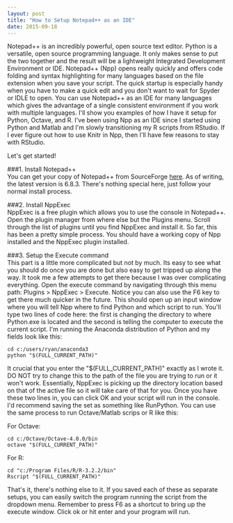 ```yaml
---
layout: post
title: "How to Setup Notepad++ as an IDE"
date: 2015-09-18
---
```


Notepad++ is an incredibly powerful, open source text editor. 
Python is a versatile, open source programming language. 
It only makes sense to put the two together and the result will be a lightweight Integrated Development Environment or IDE.
Notepad++ (Npp) opens really quickly and offers code folding and syntax highlighting for many languages based on the file extension when you save your script. 
The quick startup is especially handy when you have to make a quick edit and you don't want to wait for Spyder or IDLE to open. 
You can use Notepad++ as an IDE for many languages which gives the advantage of a single consistent environment if you work with multiple languages. 
I'll show you examples of how I have it setup for  Python, Octave, and R. 
I've been using Npp as an IDE since I started using Python and Matlab and I'm slowly transitioning my R scripts from RStudio. 
If I ever figure out how to use Knitr in Npp, then I'll have few reasons to stay with RStudio.

Let's get started!

###1. Install Notepad++  
You can get your copy of Notepad++ from SourceForge [here](https://notepad-plus-plus.org/download/v6.8.3.html). 
As of writing, the latest version is 6.8.3. 
There's nothing special here, just follow your normal install process.

###2. Install NppExec  
NppExec is a free plugin which allows you to use the console in Notepad++. 
Open the plugin manager from where else but the Plugins menu. 
Scroll through the list of plugins until you find NppExec and install it. 
So far, this has been a pretty simple process. 
You should have a working copy of Npp installed and the NppExec plugin installed. 

###3. Setup the Execute command  
This part is a little more complicated but not by much. 
Its easy to see what you should do once you are done but also easy to get tripped up along the way. 
It took me a few attempts to get there because I was over complicating everything. 
Open the execute command by navigating through this menu path: Plugins > NppExec > Execute. 
Notice you can also use the F6 key to get there much quicker in the future. 
This should open up an input window where you will tell Npp where to find Python and which script to run. 
You'll type two lines of code here: the first is changing the directory to where Python.exe is located and the second is telling the computer to execute the current script. 
I'm running the Anaconda distribution of Python and my fields look like this:  
  
    cd c:/users/ryan/anaconda3  
    python "$(FULL_CURRENT_PATH)"  

It crucial that you enter the "$(FULL_CURRENT_PATH)" exactly as I wrote it. 
DO NOT try to change this to the path of the file you are trying to run or it won't work. 
Essentially, NppExec is picking up the directory location based on that of the active file so it will take care of that for you. 
Once you have these two lines in, you can click OK and your script will run in the console. 
I'd recommend saving the set as something like RunPython. 
You can use the same process to run Octave/Matlab scrips or R like this: 

For Octave:  

    cd c:/Octave/Octave-4.0.0/bin  
    octave "$(FULL_CURRENT_PATH)"  

For R:  

	cd "c:/Program Files/R/R-3.2.2/bin"  
    Rscript "$(FULL_CURRENT_PATH)"  

That's it, there's nothing else to it. 
If you saved each of these as separate setups, you can easily switch the program running the script from the dropdown menu. 
Remember to press F6 as a shortcut to bring up the execute window. 
Click ok or hit enter and your program will run. 
